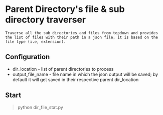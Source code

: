 # Parent Directory's file & sub directory traverser
    Traverse all the sub directories and files from topdown and provides the list of files with their path in a json file; it is based on the file type (i.e, extension).
    
## Configuration
* dir_location - list of parent directories to process
* output_file_name - file name in which the json output will be saved; by default it will get saved in their respective parent dir_location

## Start
> python dir_file_stat.py
